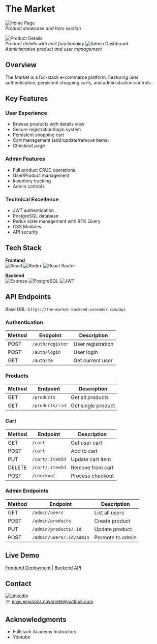 # The Market

![Home Page](https://i.imgur.com/JUw5Kgj.png)  
_Product showcase and hero section_

![Product Details](https://i.imgur.com/0ppgHoN.png)  
_Product details with cart functionality_
![Admin Dashboard](https://i.imgur.com/CQwIuuK.png)  
_Administrative product and user management_

## Overview

The Market is a full-stack e-commerce platform. Featuring user authentication, persistent shopping carts, and administration controls.

## Key Features

### User Experience

- Browse products with details view
- Secure registration/login system
- Persistent shopping cart
- Cart management (add/update/remove items)
- Checkout page

### Admin Features

- Full product CRUD operations
- User/Product management
- Inventory tracking
- Admin controls

### Technical Excellence

- JWT authentication
- PostgreSQL database
- Redux state management with RTK Query
- CSS Modules
- API security

## Tech Stack

**Frontend**  
![React](https://img.shields.io/badge/React-18.2.0-blue)
![Redux](https://img.shields.io/badge/Redux_Toolkit-1.9.7-purple)
![React Router](https://img.shields.io/badge/React_Router-6.20.1-orange)

**Backend**  
![Express](https://img.shields.io/badge/Express-5.1.0-green)
![PostgreSQL](https://img.shields.io/badge/PostgreSQL-15.4-blue)
![JWT](https://img.shields.io/badge/JWT-9.0.2-yellow)

## API Endpoints

Base URL: `https://the-market-backend.onrender.com/api`

### Authentication

| Method | Endpoint         | Description       |
| ------ | ---------------- | ----------------- |
| POST   | `/auth/register` | User registration |
| POST   | `/auth/login`    | User login        |
| GET    | `/auth/me`       | Get current user  |

### Products

| Method | Endpoint        | Description        |
| ------ | --------------- | ------------------ |
| GET    | `/products`     | Get all products   |
| GET    | `/products/:id` | Get single product |

### Cart

| Method | Endpoint        | Description      |
| ------ | --------------- | ---------------- |
| GET    | `/cart`         | Get user cart    |
| POST   | `/cart`         | Add to cart      |
| PUT    | `/cart/:itemId` | Update cart item |
| DELETE | `/cart/:itemId` | Remove from cart |
| POST   | `/checkout`     | Process checkout |

### Admin Endpoints

| Method | Endpoint                 | Description      |
| ------ | ------------------------ | ---------------- |
| GET    | `/admin/users`           | List all users   |
| POST   | `/admin/products`        | Create product   |
| PUT    | `/admin/products/:id`    | Update product   |
| POST   | `/admin/users/:id/admin` | Promote to admin |

## Live Demo

[Frontend Deployment](https://the-market-app.netlify.app/) | [Backend API](https://the-market-backend.onrender.com/api/products)

## Contact

[![LinkedIn](https://img.shields.io/badge/LinkedIn-Connect-blue)](https://www.linkedin.com/in/elvis-espinoza/)  
✉️ elvis.espinoza.navarrete@outlook.com

## Acknowledgments

- Fullstack Academy Instructors
- Youtube
